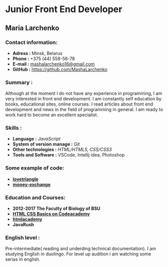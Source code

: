 # Junior Front End Developer 
  
## __Maria Larchenko__  

### Contact information:  
 * __Adress :__ Minsk, Belarus
 * __Phone :__ +375 (44) 558-56-78  
 * __E-mail :__ mashalarchenko16@gmail.com
 * __GitHub :__ https://github.com/MashaLarchenko
 
### Summary :  
 Although at the moment I do not have any experience in programming, I am very interested in front end development. 
 I am constantly self education by books, educational sites, online courses. I read articles about front end development
 and news in the field of programming in general. I am ready to work hard to become an excellent specialist.


### Skills :  
 * __Language :__ _JavaScript_ 
 * __System of version manage :__ _Git_
 * __Other technologies :__ _HTML/HTML5, CSS/CSS3_
 * __Tools and Software :__ VSCode, Intellij idea, Photoshop
 
### Some example of code: 
 * __[lovetriangle](https://github.com/MashaLarchenko/love-triangle/blob/master/src/index.js)__ 
 * __[money-exchange](https://github.com/MashaLarchenko/money-exchange/blob/master/src/index.js)__
 
### Education and Courses:
 * __2012-2017  The Faculty of Biology of BSU__
 * __[HTML CSS Basics on Codeacademy](https://www.codecademy.com/users/MariaLarchenko/achievements)__
 * __[htmlacademy](https://htmlacademy.ru/profile/id538487/achievements)__
 * __JavaRush__
 
### English level :
 Pre-intermediate( reading and underding technical documentation).  I am studying English in duolingo. For level up audition i am watching some serias in english.
 
 
